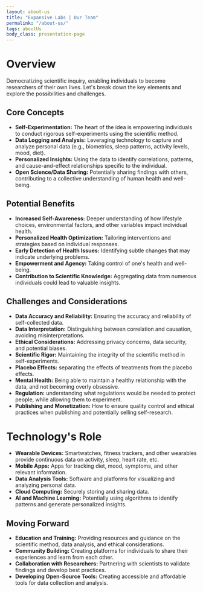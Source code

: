 ```yaml
---
layout: about-us
title: "Expansive Labs | Our Team"
permalink: "/about-us/"
tags: aboutUs
body_class: presentation-page
---
```

# Overview
Democratizing scientific inquiry, enabling individuals to become researchers of their own lives. Let's break down the key elements and explore the possibilities and challenges.

## Core Concepts

* **Self-Experimentation:** The heart of the idea is empowering individuals to conduct rigorous self-experiments using the scientific method.
* **Data Logging and Analysis:** Leveraging technology to capture and analyze personal data (e.g., biometrics, sleep patterns, activity levels, mood, diet).
* **Personalized Insights:** Using the data to identify correlations, patterns, and cause-and-effect relationships specific to the individual.
* **Open Science/Data Sharing:** Potentially sharing findings with others, contributing to a collective understanding of human health and well-being.

## Potential Benefits
* **Increased Self-Awareness:** Deeper understanding of how lifestyle choices, environmental factors, and other variables impact individual health.
* **Personalized Health Optimization:** Tailoring interventions and strategies based on individual responses.
* **Early Detection of Health Issues:** Identifying subtle changes that may indicate underlying problems.
* **Empowerment and Agency:** Taking control of one's health and well-being.
* **Contribution to Scientific Knowledge:** Aggregating data from numerous individuals could lead to valuable insights.

## Challenges and Considerations
* **Data Accuracy and Reliability:** Ensuring the accuracy and reliability of self-collected data.
* **Data Interpretation:** Distinguishing between correlation and causation, avoiding misinterpretations.
* **Ethical Considerations:** Addressing privacy concerns, data security, and potential biases.
* **Scientific Rigor:** Maintaining the integrity of the scientific method in self-experiments.
* **Placebo Effects:** separating the effects of treatments from the placebo effects.
* **Mental Health:** Being able to maintain a healthy relationship with the data, and not becoming overly obsessive.
* **Regulation:** understanding what regulations would be needed to protect people, while allowing them to experiment.
* **Publishing and Monetization:** How to ensure quality control and ethical practices when publishing and potentially selling self-research.

# Technology's Role
* **Wearable Devices:** Smartwatches, fitness trackers, and other wearables provide continuous data on activity, sleep, heart rate, etc.
* **Mobile Apps:** Apps for tracking diet, mood, symptoms, and other relevant information.
* **Data Analysis Tools:** Software and platforms for visualizing and analyzing personal data.
* **Cloud Computing:** Securely storing and sharing data.
* **AI and Machine Learning:** Potentially using algorithms to identify patterns and generate personalized insights.

## Moving Forward
* **Education and Training:** Providing resources and guidance on the scientific method, data analysis, and ethical considerations.
* **Community Building:** Creating platforms for individuals to share their experiences and learn from each other.
* **Collaboration with Researchers:** Partnering with scientists to validate findings and develop best practices.
* **Developing Open-Source Tools:** Creating accessible and affordable tools for data collection and analysis.